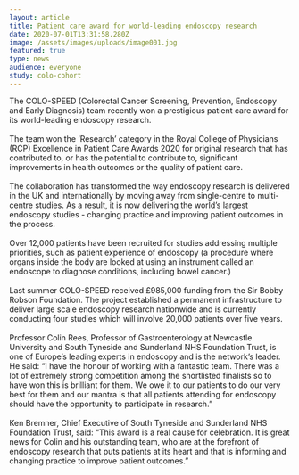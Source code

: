```yaml
---
layout: article
title: Patient care award for world-leading endoscopy research
date: 2020-07-01T13:31:58.280Z
image: /assets/images/uploads/image001.jpg
featured: true
type: news
audience: everyone
study: colo-cohort
---
```

The COLO-SPEED (Colorectal Cancer Screening, Prevention, Endoscopy and Early Diagnosis) team recently won a prestigious patient care award for its world-leading endoscopy research.\
\
The team won the ‘Research’ category in the Royal College of Physicians (RCP) Excellence in Patient Care Awards 2020 for original research that has contributed to, or has the potential to contribute to, significant improvements in health outcomes or the quality of patient care.\
\
The collaboration has transformed the way endoscopy research is delivered in the UK and internationally by moving away from single-centre to multi-centre studies. As a result, it is now delivering the world’s largest endoscopy studies - changing practice and improving patient outcomes in the process.\
\
Over 12,000 patients have been recruited for studies addressing multiple priorities, such as patient experience of endoscopy (a procedure where organs inside the body are looked at using an instrument called an endoscope to diagnose conditions, including bowel cancer.)\
\
Last summer COLO-SPEED received £985,000 funding from the Sir Bobby Robson Foundation. The project established a permanent infrastructure to deliver large scale endoscopy research nationwide and is currently conducting four studies which will involve 20,000 patients over five years.\
\
Professor Colin Rees, Professor of Gastroenterology at Newcastle University and South Tyneside and Sunderland NHS Foundation Trust, is one of Europe’s leading experts in endoscopy and is the network’s leader. He said: “I have the honour of working with a fantastic team. There was a lot of extremely strong competition among the shortlisted finalists so to have won this is brilliant for them. We owe it to our patients to do our very best for them and our mantra is that all patients attending for endoscopy should have the opportunity to participate in research.”\
\
Ken Bremner, Chief Executive of South Tyneside and Sunderland NHS Foundation Trust, said: “This award is a real cause for celebration. It is great news for Colin and his outstanding team, who are at the forefront of endoscopy research that puts patients at its heart and that is informing and changing practice to improve patient outcomes.”